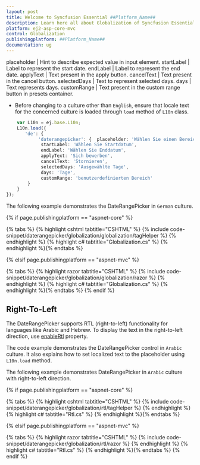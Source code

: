 ```yaml
---
layout: post
title: Welcome to Syncfusion Essential ##Platform_Name##
description: Learn here all about Globalization of Syncfusion Essential ##Platform_Name## widgets based on HTML5 and jQuery.
platform: ej2-asp-core-mvc
control: Globalization
publishingplatform: ##Platform_Name##
documentation: ug
---
```


placeholder | Hint to describe expected value in input element.
startLabel | Label to represent the start date.
endLabel | Label to represent the end date.
applyText | Text present in the apply button.
cancelText | Text present in the cancel button.
selectedDays | Text to represent selected days.
days | Text represents days.
customRange | Text present in the custom range button in presets container.

* Before changing to a culture other than `English`, ensure that locale text for the concerned culture is loaded through `load` method of
  `L10n` class.

```typescript
    var L10n = ej.base.L10n;
    L10n.load({
       'de': {
            'daterangepicker': {  placeholder: 'Wählen Sie einen Bereich aus',
             startLabel: 'Wählen Sie Startdatum',
             endLabel: 'Wählen Sie Enddatum',
             applyText: 'Sich bewerben',
             cancelText: 'Stornieren',
             selectedDays: 'Ausgewählte Tage',
             days: 'Tage',
             customRange: 'benutzerdefinierten Bereich'
        }
    }
});
```

The following example demonstrates the DateRangePicker in `German` culture.

{% if page.publishingplatform == "aspnet-core" %}

{% tabs %}
{% highlight cshtml tabtitle="CSHTML" %}
{% include code-snippet/daterangepicker/globalization/globalization/tagHelper %}
{% endhighlight %}
{% highlight c# tabtitle="Globalization.cs" %}
{% endhighlight %}{% endtabs %}

{% elsif page.publishingplatform == "aspnet-mvc" %}

{% tabs %}
{% highlight razor tabtitle="CSHTML" %}
{% include code-snippet/daterangepicker/globalization/globalization/razor %}
{% endhighlight %}
{% highlight c# tabtitle="Globalization.cs" %}
{% endhighlight %}{% endtabs %}
{% endif %}



## Right-To-Left

The DateRangePicker supports RTL (right-to-left) functionality for languages like Arabic and Hebrew. To display the
text in the right-to-left direction, use
[enableRtl](https://help.syncfusion.com/cr/aspnetcore-js2/Syncfusion.EJ2.Calendars.DateRangePicker.html#Syncfusion_EJ2_Calendars_DateRangePicker_EnableRtl)
property.

The code example demonstrates the DateRangePicker control in `Arabic` culture. It also explains how to set localized text to
the placeholder using `L10n.load` method.

The following example demonstrates DateRangePicker in `Arabic` culture with right-to-left direction.

{% if page.publishingplatform == "aspnet-core" %}

{% tabs %}
{% highlight cshtml tabtitle="CSHTML" %}
{% include code-snippet/daterangepicker/globalization/rtl/tagHelper %}
{% endhighlight %}
{% highlight c# tabtitle="Rtl.cs" %}
{% endhighlight %}{% endtabs %}

{% elsif page.publishingplatform == "aspnet-mvc" %}

{% tabs %}
{% highlight razor tabtitle="CSHTML" %}
{% include code-snippet/daterangepicker/globalization/rtl/razor %}
{% endhighlight %}
{% highlight c# tabtitle="Rtl.cs" %}
{% endhighlight %}{% endtabs %}
{% endif %}

